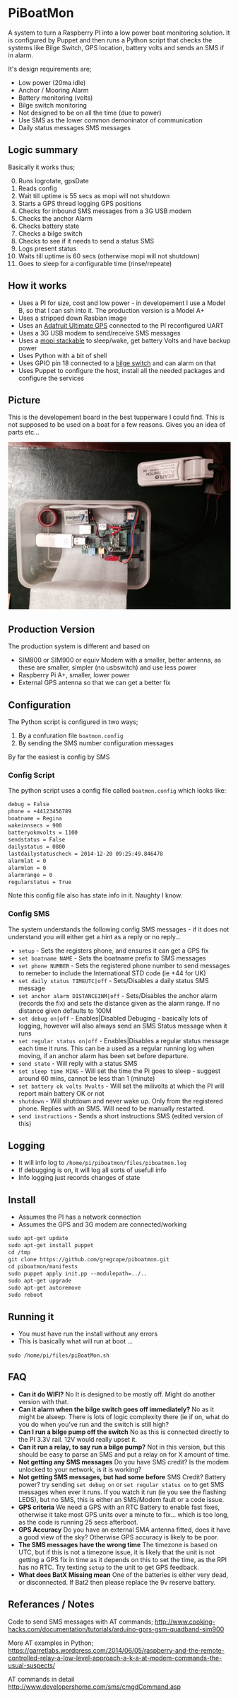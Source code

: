 PiBoatMon
===

A system to turn a Raspberry PI into a low power boat monitoring solution.  It is configured by Puppet and then runs a Python script that checks the systems like Bilge Switch, GPS location, battery volts and sends an SMS if in alarm.

It's design requirements are;

* Low power (20ma idle)
* Anchor / Mooring Alarm
* Battery monitoring (volts)
* Bilge switch monitoring
* Not designed to be on all the time (due to power)
* Use SMS as the lower common demoninator of communication
* Daily status messages SMS messages

Logic summary
-------------

Basically it works thus;

0. Runs logrotate, gpsDate
1. Reads config
2. Wait till uptime is 55 secs as mopi will not shutdown 
3. Starts a GPS thread logging GPS positions
4. Checks for inbound SMS messages from a 3G USB modem
5. Checks the anchor Alarm
6. Checks battery state
7. Checks a bilge switch
8. Checks to see if it needs to send a status SMS
9. Logs present status
10. Waits till uptime is 60 secs (otherwise mopi will not shutdown)
11. Goes to sleep for a configurable time (rinse/repeate)

How it works
------------

* Uses a PI for size, cost and low power - in developement I use a Model B, so that I can ssh into it.  The production version is a Model A+
* Uses a stripped down Rasbian image
* Uses an [Adafruit Ultimate GPS](http://shop.pimoroni.com/products/adafruit-ultimate-gps-breakout) connected to the PI reconfigured UART
* Uses a 3G USB modem to send/receive SMS messages
* Uses a [mopi stackable](https://pi.gate.ac.uk/pages/mopi.html) to sleep/wake, get battery Volts and have backup power
* Uses Python with a bit of shell
* Uses GPIO pin 18 connected to a [bilge switch](http://www.ebay.co.uk/sch/i.html?_odkw=bilge+switch+seaflo&_from=R40%7CR40%7CR40&_osacat=0&_from=R40&_trksid=p2045573.m570.l1313.TR0.TRC0.H0.Xbilge+switch+seaflo+float&_nkw=bilge+switch+seaflo+float&_sacat=0) and can alarm on that
* Uses Puppet to configure the host, install all the needed packages and configure the services

Picture
-------
This is the developement board in the best tupperware I could find.  This is not supposed to be used on a boat for a few reasons.  Gives you an idea of parts etc...

![A raspberry PI in a tupperware box with a 3G modem, GPS and bilge switch connected](https://raw.githubusercontent.com/gregcope/piboatmon/master/mk1a-development.jpg "MK1a developement system")

Production Version
------------------

The production system is different and based on

* SIM800 or SIM900 or equiv Modem with a smaller, better antenna, as these are smaller, simpler (no usbswitch) and use less power
* Raspberry Pi A+, smaller, lower power
* External GPS antenna so that we can get a better fix

Configuration
-------------

The Python script is configured in two ways;

1. By a confuration file `boatmon.config`
2. By sending the SMS number configuration messages

By far the easiest is config by SMS

### Config Script

The python script uses a config file called `boatmon.config` which looks like:
```
debug = False
phone = +44123456789
boatname = Regina
wakeinnsecs = 900
batteryokmvolts = 1100
sendstatus = False
dailystatus = 0800
lastdailystatuscheck = 2014-12-20 09:25:49.846478
alarmlat = 0
alarmlon = 0
alarmrange = 0
regularstatus = True
```

Note this config file also has state info in it.  Naughty I know.

### Config SMS

The system understands the following config SMS messages - if it does not understand you will either get a hint as a reply or no reply...

* `setup` - Sets the registers phone, and ensures it can get a GPS fix
* `set boatname NAME` - Sets the boatname prefix to SMS messages
* `set phone NUMBER` - Sets the registered phone number to send messages to remeber to include the International STD code (ie +44 for UK)
* `set daily status TIMEUTC|off` - Sets/Disables a daily status SMS message 
* `set anchor alarm DISTANCEINM|off` - Sets/Disables the anchor alarm (records the fix) and sets the distance given as the alarm range.  If no distance given defaults to 100M
* `set debug on|off` - Enables|Disabled Debuging - basically lots of logging, however will also always send an SMS Status message when it runs
* `set regular status on|off` - Enables|Disables a regular status message each time it runs.  This can be a used as a regular running log when moving, if an anchor alarm has been set before departure. 
* `send state` - Will reply with a status SMS
* `set sleep time MINS` - Will set the time the Pi goes to sleep - suggest around 60 mins, cannot be less than 1 (minute)
* `set battery ok volts Mvolts` - Will set the milivolts at which the PI will report main battery OK or not
* `shutdown` - Will shutdown and never wake up.  Only from the registered phone.  Replies with an SMS.  Will need to be manually restarted.
* `send instructions` - Sends a short instructions SMS (edited version of this)

## Logging

* It will info log to `/home/pi/piboatmon/files/piboatmon.log`
* If debugging is on, it will log all sorts of usefull info
* Info logging just records changes of state

## Install

* Assumes the PI has a network connection
* Assumes the GPS and 3G modem are connected/working 

```
sudo apt-get update
sudo apt-get install puppet
cd /tmp
git clone https://github.com/gregcope/piboatmon.git
cd piboatmon/manifests
sudo puppet apply init.pp --modulepath=../..
sudo apt-get upgrade
sudo apt-get autoremove
sudo reboot
```

## Running it

* You must have run the install without any errors
* This is basically what will run at boot ...

`sudo /home/pi/files/piBoatMon.sh`

## FAQ

* **Can it do WIFI?**
No It is designed to be mostly off.  Might do another version with that.
* **Can it alarm when the bilge switch goes off immediately?**
No as it might be alseep.  There is lots of logic complexity there (ie if on, what do you do when you've run and the switch is still high?
* **Can I run a bilge pump off the switch**
No as this is connected directly to the PI 3.3V rail.  12V would really upset it.
* **Can it run a relay, to say run a bilge pump?**
Not in this version, but this should be easy to parse an SMS and put a relay on for X amount of time.
* **Not getting any SMS messages**
Do you have SMS credit?  Is the modem unlocked to your network, is it is working?
* **Not getting SMS messages, but had some before** SMS Credit?  Battery power?  try sending `set debug on` or `set regular status on` to get SMS messages when ever it runs.  If you watch it run (ie you see the flashing LEDS), but no SMS, this is either an SMS/Modem fault or a code issue.
* **GPS criteria** We need a GPS with an RTC Battery to enable fast fixes, otherwise it take most GPS units over a minute to fix... which is too long, as the code is running 25 secs afterboot.
* **GPS Accuracy** Do you have an external SMA antenna fitted, does it have a good view of the sky?  Otherwise GPS accuracy is likely to be poor.
* **The SMS messages have the wrong time** The timezone is based on UTC, but if this is not a timezone issue, it is likely that the unit is not getting a GPS fix in time as it depends on this to set the time, as the RPI has no RTC.  Try texting `setup` to the unit to get GPS feedback.
* **What does BatX Missing mean**  One of the batteries is either very dead, or disconnected.  If Bat2 then please replace the 9v reserve battery.


## Referances / Notes

Code to send SMS messages with AT commands;
http://www.cooking-hacks.com/documentation/tutorials/arduino-gprs-gsm-quadband-sim900

More AT examples in Python;
https://garretlabs.wordpress.com/2014/06/05/raspberry-and-the-remote-controlled-relay-a-low-level-approach-a-k-a-at-modem-commands-the-usual-suspects/

AT commands in detail
http://www.developershome.com/sms/cmgdCommand.asp
